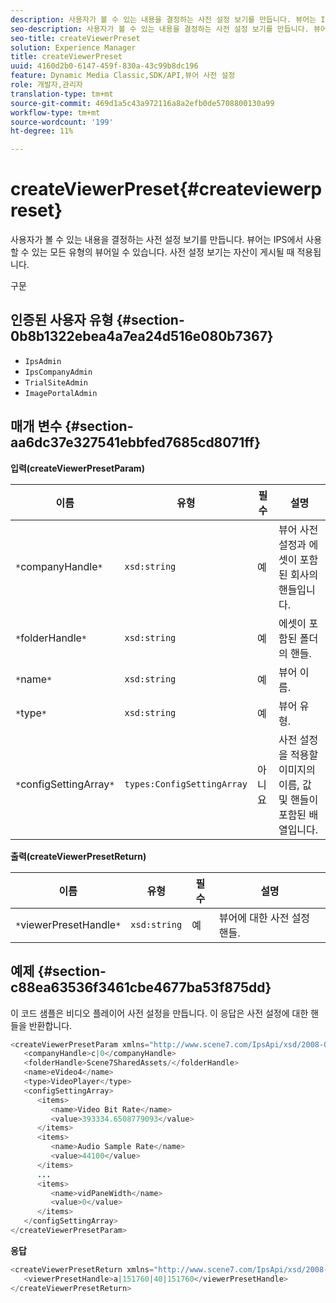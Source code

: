 ```yaml
---
description: 사용자가 볼 수 있는 내용을 결정하는 사전 설정 보기를 만듭니다. 뷰어는 IPS에서 사용할 수 있는 모든 유형의 뷰어일 수 있습니다. 사전 설정 보기는 자산이 게시될 때 적용됩니다.
seo-description: 사용자가 볼 수 있는 내용을 결정하는 사전 설정 보기를 만듭니다. 뷰어는 IPS에서 사용할 수 있는 모든 유형의 뷰어일 수 있습니다. 사전 설정 보기는 자산이 게시될 때 적용됩니다.
seo-title: createViewerPreset
solution: Experience Manager
title: createViewerPreset
uuid: 4160d2b0-6147-459f-830a-43c99b8dc196
feature: Dynamic Media Classic,SDK/API,뷰어 사전 설정
role: 개발자,관리자
translation-type: tm+mt
source-git-commit: 469d1a5c43a972116a8a2efb0de5708800130a99
workflow-type: tm+mt
source-wordcount: '199'
ht-degree: 11%

---
```



# createViewerPreset{#createviewerpreset}

사용자가 볼 수 있는 내용을 결정하는 사전 설정 보기를 만듭니다. 뷰어는 IPS에서 사용할 수 있는 모든 유형의 뷰어일 수 있습니다. 사전 설정 보기는 자산이 게시될 때 적용됩니다.

구문

## 인증된 사용자 유형 {#section-0b8b1322ebea4a7ea24d516e080b7367}

* `IpsAdmin`
* `IpsCompanyAdmin`
* `TrialSiteAdmin`
* `ImagePortalAdmin`

## 매개 변수 {#section-aa6dc37e327541ebbfed7685cd8071ff}

**입력(createViewerPresetParam)**

| 이름 | 유형 | 필수 | 설명 |
|---|---|---|---|
| `*`companyHandle`*` | `xsd:string` | 예 | 뷰어 사전 설정과 에셋이 포함된 회사의 핸들입니다. |
| `*`folderHandle`*` | `xsd:string` | 예 | 에셋이 포함된 폴더의 핸들. |
| `*`name`*` | `xsd:string` | 예 | 뷰어 이름. |
| `*`type`*` | `xsd:string` | 예 | 뷰어 유형. |
| `*`configSettingArray`*` | `types:ConfigSettingArray` | 아니요 | 사전 설정을 적용할 이미지의 이름, 값 및 핸들이 포함된 배열입니다. |

**출력(createViewerPresetReturn)**

| 이름 | 유형 | 필수 | 설명 |
|---|---|---|---|
| `*`viewerPresetHandle`*` | `xsd:string` | 예 | 뷰어에 대한 사전 설정 핸들. |

## 예제 {#section-c88ea63536f3461cbe4677ba53f875dd}

이 코드 샘플은 비디오 플레이어 사전 설정을 만듭니다. 이 응답은 사전 설정에 대한 핸들을 반환합니다.

```java
<createViewerPresetParam xmlns="http://www.scene7.com/IpsApi/xsd/2008-01-15">
   <companyHandle>c|0</companyHandle>
   <folderHandle>Scene7SharedAssets/</folderHandle>
   <name>eVideo4</name>
   <type>VideoPlayer</type>
   <configSettingArray>
      <items>
         <name>Video Bit Rate</name>
         <value>393334.6508779093</value>
      </items>
      <items>
         <name>Audio Sample Rate</name>
         <value>44100</value>
      </items>
      ...
      <items>
         <name>vidPaneWidth</name>
         <value>0</value>
      </items>
   </configSettingArray>
</createViewerPresetParam>
```

**응답**

```java
<createViewerPresetReturn xmlns="http://www.scene7.com/IpsApi/xsd/2008-01-15">
   <viewerPresetHandle>a|151760|40|151760</viewerPresetHandle>
</createViewerPresetReturn>
```

